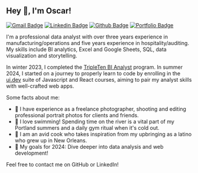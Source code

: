 ## Hey 👋, I'm Oscar!
[![Gmail Badge](https://img.shields.io/badge/-oscarhernandeziv@gmail.com-c14438?style=flat&logo=Gmail&logoColor=white&link=mailto:oscarhernandeziv@gmail.com)](mailto:oscarhernandeziv@gmail.com) 
[![Linkedin Badge](https://img.shields.io/badge/oscar--hernandez-iv-0072b1?style=flat&logo=Linkedin&logoColor=white&link=https://www.linkedin.com/in/oscar-hernandez-iv/)](https://www.linkedin.com/in/oscar-hernandez-iv/) [![Github Badge](https://img.shields.io/badge/-oscarhernandeziv-grey?style=flat&logo=github&logoColor=white&link=https://github.com/oscarhernandeziv/)](https://www.github.com/oscarhernandeziv/) [![Portfolio Badge](https://img.shields.io/badge/portfolio-web-blue?style=flat&link=https://github.com/oscarhernandeziv/TripleTen-Projects/)](https://github.com/oscarhernandeziv/TripleTen-Projects/) <p align='left'>I'm a professional data analyst with over three years experience in manufacturing/operations and five years experience in hospitality/auditing. My skills include BI analytics, Excel and Google Sheets, SQL, data visualization and storytelling.

In winter 2023, I completed the [TripleTen BI Analyst](https://tripleten.com/bi/) program. In summer 2024, I started on a journey to properly learn to code by enrolling in the [ui.dev](https://ui.dev) suite of Javascript and React courses, aiming to pair my analyst skills with well-crafted web apps. 

Some facts about me:

- 📸 I have experience as a freelance photographer, shooting and editing professional portrait photos for clients and friends.
- 🌊 I love swimming! Spending time on the river is a vital part of my Portland summers and a daily gym ritual when it's cold out.
- 🥘 I am an avid cook who takes inspiration from my upbringing as a latino who grew up in New Orleans.
- 🎯 My goals for 2024: Dive deeper into data analysis and web development!

Feel free to contact me on GitHub or LinkedIn!
